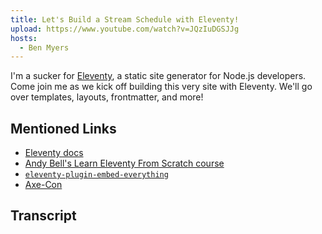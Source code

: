 ```yaml
---
title: Let's Build a Stream Schedule with Eleventy!
upload: https://www.youtube.com/watch?v=JQzIuDGSJJg
hosts:
  - Ben Myers
---
```


I'm a sucker for [Eleventy](https://11ty.dev), a static site generator for Node.js developers. Come join me as we kick off building this very site with Eleventy. We'll go over templates, layouts, frontmatter, and more!

## Mentioned Links

* [Eleventy docs](https://11ty.dev)
* [Andy Bell's Learn Eleventy From Scratch course](https://piccalil.li/course/learn-eleventy-from-scratch)
* [`eleventy-plugin-embed-everything`](https://gfscott.com/embed-everything/)
* [Axe-Con](https://deque.com/axe-con/)

## Transcript